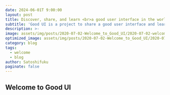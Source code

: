 ```yaml
---
date: 2024-06-01T 9:00:00
layout: post
title: Discover, share, and learn <br>a good user interface in the world.
subtitle: 'Good UI is a project to share a good user interface and learn why it is good, with people.'
description: >-
image: assets/img/posts/2020-07-02-Welcome_to_Good_UI/2020-07-02-welcome_to_good_ui.jpg
optimized_image: assets/img/posts/2020-07-02-Welcome_to_Good_UI/2020-07-02-welcome_to_good_ui_resized_thumbnail.jpg
category: blog
tags:
  - welcome
  - blog
author: Satoshifuku
paginate: false
---
```


## Welcome to Good UI

